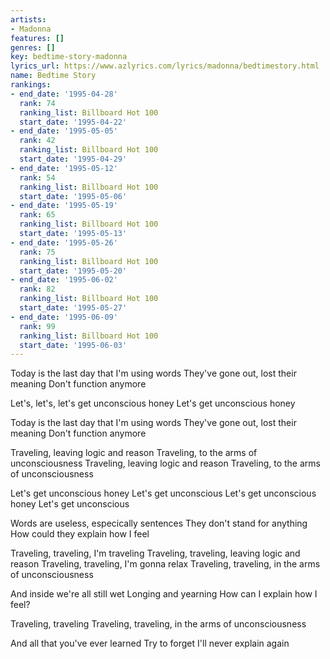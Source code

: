 ```yaml
---
artists:
- Madonna
features: []
genres: []
key: bedtime-story-madonna
lyrics_url: https://www.azlyrics.com/lyrics/madonna/bedtimestory.html
name: Bedtime Story
rankings:
- end_date: '1995-04-28'
  rank: 74
  ranking_list: Billboard Hot 100
  start_date: '1995-04-22'
- end_date: '1995-05-05'
  rank: 42
  ranking_list: Billboard Hot 100
  start_date: '1995-04-29'
- end_date: '1995-05-12'
  rank: 54
  ranking_list: Billboard Hot 100
  start_date: '1995-05-06'
- end_date: '1995-05-19'
  rank: 65
  ranking_list: Billboard Hot 100
  start_date: '1995-05-13'
- end_date: '1995-05-26'
  rank: 75
  ranking_list: Billboard Hot 100
  start_date: '1995-05-20'
- end_date: '1995-06-02'
  rank: 82
  ranking_list: Billboard Hot 100
  start_date: '1995-05-27'
- end_date: '1995-06-09'
  rank: 99
  ranking_list: Billboard Hot 100
  start_date: '1995-06-03'
---
```


Today is the last day that I'm using words
They've gone out, lost their meaning
Don't function anymore

Let's, let's, let's get unconscious honey
Let's get unconscious honey

Today is the last day that I'm using words
They've gone out, lost their meaning
Don't function anymore

Traveling, leaving logic and reason
Traveling, to the arms of unconsciousness
Traveling, leaving logic and reason
Traveling, to the arms of unconsciousness



Let's get unconscious honey
Let's get unconscious
Let's get unconscious honey
Let's get unconscious

Words are useless, especically sentences
They don't stand for anything
How could they explain how I feel

Traveling, traveling, I'm traveling
Traveling, traveling, leaving logic and reason
Traveling, traveling, I'm gonna relax
Traveling, traveling, in the arms of unconsciousness



And inside we're all still wet
Longing and yearning
How can I explain how I feel?



Traveling, traveling 
Traveling, traveling, in the arms of unconsciousness

And all that you've ever learned
Try to forget
I'll never explain again



